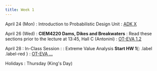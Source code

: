 ```yaml
---
title: Week 1
---
```


April 24 (Mon)
: Introduction to Probabilistic Design Unit
  : [ADK X](#)

April 26 (Wed)
: **CIEM4220 Dams, Dikes and Breakwaters**
: Read these sections prior to the lecture at 13:45, Hall C (Antonini)
  : [OT-EVA 1.2](https://tudelft-citg.github.io/HOS-prob-design/EVA/RT.html)

April 28
: In-Class Session
  : 
: Extreme Value Analysis **Start HW 1**{: .label .label-red }
  : [OT-EVA ...](#)

Holidays
: Thursday (King's Day)
